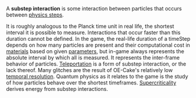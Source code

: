 A **substep interaction** is some interaction between particles that occurs between [physics steps](/Physics%20step.md "Physics step").

It is roughly analogous to the Planck time unit in real life, the shortest interval it is possible to measure. Interactions that occur faster than this duration cannot be defined. In the game, the real-life duration of a timeStep depends on how many particles are present and their computational cost in [materials](/Material.md "Material") based on given [parameters](/parameters.md "parameters"), but in-game always represents the absolute interval by which all is measured. It represents the inter-frame behavior of particles. [Teleportation](/Teleportation.md "Teleportation") is a form of substep interaction, or the lack thereof. Many glitches are the result of OE-Cake's relatively low [temporal resolution](/Quantum%20Physics.md#Quantized-Units-and-Temporal-Precision "Quantum Physics"). Quantum physics as it relates to the game is the study of how particles behave over the shortest timeframes. [Supercriticality](/Supercriticality.md "Supercriticality") derives energy from substep interactions.
